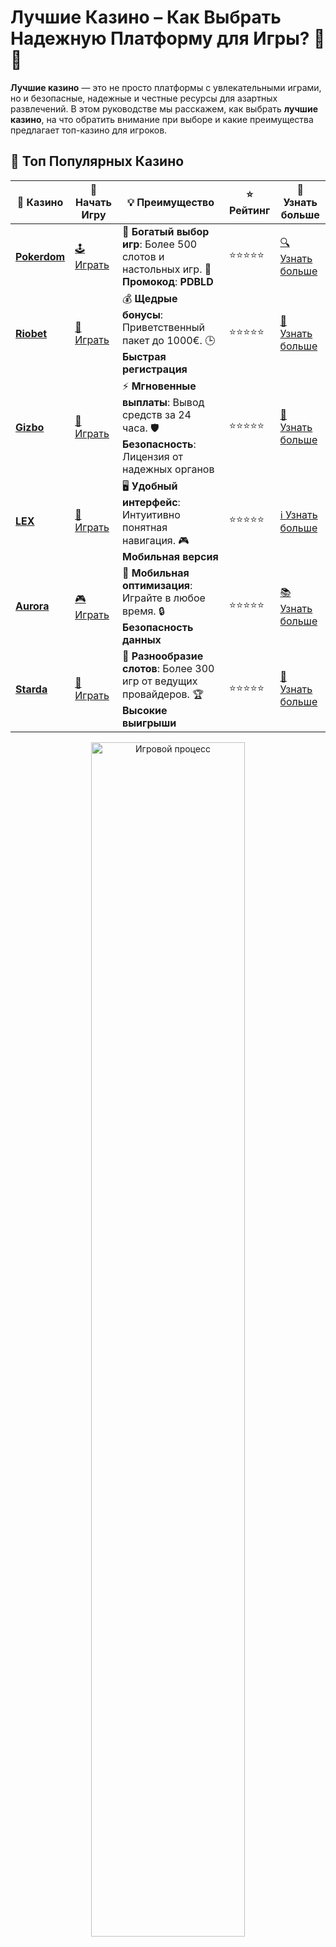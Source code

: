 # **Лучшие Казино** – Как Выбрать Надежную Платформу для Игры? 🎰🌟

**Лучшие казино** — это не просто платформы с увлекательными играми, но и безопасные, надежные и честные ресурсы для азартных развлечений. В этом руководстве мы расскажем, как выбрать **лучшие казино**, на что обратить внимание при выборе и какие преимущества предлагает топ-казино для игроков.

## 🌟 Топ Популярных Казино

| 🎲 **Казино** | 🔗 **Начать Игру** | 💡 **Преимущество** | ⭐ **Рейтинг** | 🔗 **Узнать больше** |
|--------------|---------------------|---------------------|----------------|----------------------|
| [**Pokerdom**](https://brandplay.link/4k77v2yx) | [🕹️ Играть](https://brandplay.link/4k77v2yx) | 🎉 **Богатый выбор игр**: Более 500 слотов и настольных игр. 🎁 **Промокод**: **PDBLD** | ⭐⭐⭐⭐⭐ | [🔍 Узнать больше](https://brandplay.link/4k77v2yx) |
| [**Riobet**](https://brandplay.link/7xBLTPyj) | [🎰 Играть](https://brandplay.link/7xBLTPyj) | 💰 **Щедрые бонусы**: Приветственный пакет до 1000€. 🕒 **Быстрая регистрация** | ⭐⭐⭐⭐⭐ | [📖 Узнать больше](https://brandplay.link/7xBLTPyj) |
| [**Gizbo**](https://brandplay.link/bprXw4YV) | [🎲 Играть](https://brandplay.link/bprXw4YV) | ⚡ **Мгновенные выплаты**: Вывод средств за 24 часа. 🛡️ **Безопасность**: Лицензия от надежных органов | ⭐⭐⭐⭐⭐ | [📝 Узнать больше](https://brandplay.link/bprXw4YV) |
| [**LEX**](https://brandplay.link/zW4hdDFV) | [🤑 Играть](https://brandplay.link/zW4hdDFV) | 🖥️ **Удобный интерфейс**: Интуитивно понятная навигация. 🎮 **Мобильная версия** | ⭐⭐⭐⭐⭐ | [ℹ️ Узнать больше](https://brandplay.link/zW4hdDFV) |
| [**Aurora**](https://10trafic-stat2.com/click/668546556bcc6313411604bd/6766/13032/subaccount) | [🎮 Играть](https://10trafic-stat2.com/click/668546556bcc6313411604bd/6766/13032/subaccount) | 📱 **Мобильная оптимизация**: Играйте в любое время. 🔒 **Безопасность данных** | ⭐⭐⭐⭐⭐ | [📚 Узнать больше](https://10trafic-stat2.com/click/668546556bcc6313411604bd/6766/13032/subaccount) |
| [**Starda**](https://brandplay.link/fB7xwRFL) | [🎯 Играть](https://brandplay.link/fB7xwRFL) | 🎰 **Разнообразие слотов**: Более 300 игр от ведущих провайдеров. 🏆 **Высокие выигрыши** | ⭐⭐⭐⭐⭐ | [🔎 Узнать больше](https://brandplay.link/fB7xwRFL) |

<div align="center">
    <img src="https://i.pinimg.com/originals/1d/b3/25/1db325483acbe642c6d4e6fdd73a4988.gif" alt="Игровой процесс" width="70%">
</div>

## 💎 Лучшие Бонусы и Акции

| 🎲 **Казино** | 🔗 **Начать Игру** | 💡 **Преимущество** | ⭐ **Рейтинг** | 🔗 **Узнать больше** |
|--------------|---------------------|---------------------|----------------|----------------------|
| [**Kometa**](https://brandplay.link/8ZymQJV8) | [🎰 Играть](https://brandplay.link/8ZymQJV8) | 🎁 **Эксклюзивные бонусы**: Регулярные акции и промо. 🔄 **Программы лояльности** | ⭐⭐⭐⭐☆ | [🔍 Узнать больше](https://brandplay.link/8ZymQJV8) |
| [**R7**](https://brandplay.link/bMd3Yjsw) | [🕹️ Играть](https://brandplay.link/bMd3Yjsw) | 🕒 **Круглосуточная поддержка**: Всегда на связи. 💸 **Высокие лимиты** | ⭐⭐⭐⭐☆ | [📖 Узнать больше](https://brandplay.link/bMd3Yjsw) |
| [**7K**](https://brandplay.link/BvQyFShp) | [🎲 Играть](https://brandplay.link/BvQyFShp) | 🌟 **Эксклюзивные бонусы**: Только для VIP игроков. 🎉 **Сезонные акции** | ⭐⭐⭐⭐☆ | [📝 Узнать больше](https://brandplay.link/BvQyFShp) |
| [**Kent**](https://brandplay.link/Fv2WP3js) | [🤑 Играть](https://brandplay.link/Fv2WP3js) | 📈 **Высокий RTP**: Более 98%. 💼 **Профессиональная поддержка** | ⭐⭐⭐⭐☆ | [ℹ️ Узнать больше](https://brandplay.link/Fv2WP3js) |
| [**1Xslots**](https://brandplay.link/hSB1khtr) | [🎮 Играть](https://brandplay.link/hSB1khtr) | 🎉 **Множество акций**: Еженедельные бонусы и турниры. 🛡️ **Безопасность** | ⭐⭐⭐⭐☆ | [📚 Узнать больше](https://brandplay.link/hSB1khtr) |
| [**Gama**](https://brandplay.link/j6NMKsDz) | [🎯 Играть](https://brandplay.link/j6NMKsDz) | 🔍 **Интуитивный интерфейс**: Легкость использования. 🏅 **Престижные турниры** | ⭐⭐⭐⭐☆ | [🔎 Узнать больше](https://brandplay.link/j6NMKsDz) |

<div align="center">
    <img src="https://i.pinimg.com/originals/1d/b3/25/1db325483acbe642c6d4e6fdd73a4988.gif" alt="Игровой процесс" width="70%">
</div>

## 🚀 Быстрые Выигрыши и Поддержка

| 🎲 **Казино** | 🔗 **Начать Игру** | 💡 **Преимущество** | ⭐ **Рейтинг** | 🔗 **Узнать больше** |
|--------------|---------------------|---------------------|----------------|----------------------|
| [**Onion**](https://brandplay.link/zBGRVpQ9) | [🎰 Играть](https://brandplay.link/zBGRVpQ9) | 🤑 **Низкие ставки**: Идеально для начинающих. 🔄 **Быстрые выводы** | ⭐⭐⭐⭐☆ | [🔍 Узнать больше](https://brandplay.link/zBGRVpQ9) |
| [**Чемпион**](https://temon-gter.cfd/go/lRq?p80412p304504pcc44t17455) | [🕹️ Играть](https://temon-gter.cfd/go/lRq?p80412p304504pcc44t17455) | 🏅 **Лояльная программа**: Награды за активность. 🎁 **Ежемесячные бонусы** | ⭐⭐⭐⭐☆ | [📖 Узнать больше](https://temon-gter.cfd/go/lRq?p80412p304504pcc44t17455) |
| [**Vavada**](https://vavadapartner.pro/?promo=ea5c9275-6854-4505-94fc-95ab18221945-linkb2) | [🎲 Играть](https://vavadapartner.pro/?promo=ea5c9275-6854-4505-94fc-95ab18221945-linkb2) | 🚀 **Быстрая регистрация**: Начните играть мгновенно. 🔐 **Безопасные транзакции** | ⭐⭐⭐⭐☆ | [📝 Узнать больше](https://vavadapartner.pro/?promo=ea5c9275-6854-4505-94fc-95ab18221945-linkb2) |
| [**Friends**](https://gofriends.kim/linkb2) | [🤑 Играть](https://gofriends.kim/linkb2) | 🤝 **Социальные игры**: Играйте с друзьями. 🌐 **Мультиплатформенность** | ⭐⭐⭐⭐☆ | [ℹ️ Узнать больше](https://gofriends.kim/linkb2) |
| [**1WIN**](https://brandplay.link/smXVpBbG) | [🎮 Играть](https://brandplay.link/smXVpBbG) | 🏆 **Спортивные ставки**: Широкий выбор видов спорта. 💵 **Высокие коэффициенты** | ⭐⭐⭐⭐☆ | [📚 Узнать больше](https://brandplay.link/smXVpBbG) |
| [**Drip**](https://drp-ircp01.com/c07e6a3db) | [🎯 Играть](https://drp-ircp01.com/c07e6a3db) | 🌐 **Инновационные игры**: Новейшие игровые технологии. 🛡️ **Высокая безопасность** | ⭐⭐⭐⭐☆ | [🔎 Узнать больше](https://drp-ircp01.com/c07e6a3db) |
| [**JoyCasino**](https://rpc30.call2me.pro/?/ru/registration?apkpop=0&partner=p24970p3291217pc98f) | [🎰 Играть](https://rpc30.call2me.pro/?/ru/registration?apkpop=0&partner=p24970p3291217pc98f) | 🎁 **Приятные бонусы**: Ежедневные акции и подарки. 🕹️ **Разнообразие игр** | ⭐⭐⭐⭐☆ | [🔍 Узнать больше](https://rpc30.call2me.pro/?/ru/registration?apkpop=0&partner=p24970p3291217pc98f) |

<div align="center">
    <img src="https://i.pinimg.com/originals/1d/b3/25/1db325483acbe642c6d4e6fdd73a4988.gif" alt="Игровой процесс" width="70%">
</div>
---

✨ **Выбирайте лучшее казино для себя и наслаждайтесь игрой! Удачи!** ✨


**Лучшие казино** предоставляют не только широкий выбор игр, но и гарантируют безопасность, быстрые выплаты и честные условия игры. Давайте разберемся, что делает онлайн-казино лучшим и как найти идеальное место для игры.

## Что Такое **Лучшие Казино** и Как Они Работают? 💎💻

**Лучшие казино** — это онлайн-казино, которые предлагают игрокам широкий выбор игр, привлекательные бонусы, высокое качество обслуживания и безопасные условия игры. Эти платформы работают по лицензии, предлагают честные игры и обеспечивают защиту данных игроков.

### Основные характеристики **лучших казино**:
- **Лицензия и безопасность** — топовые казино работают только по лицензии, что гарантирует честность и безопасность всех операций.
- **Игровой выбор** — лучшие казино предлагают разнообразие слотов, настольных игр и видеопокера.
- **Платежные методы** — надежные платформы поддерживают множество способов пополнения счета и вывода средств.

### Как работают **лучшие казино**?
1. **Регистрация** — игроки создают аккаунт, подтверждают свою личность (если необходимо).
2. **Пополнение счета** — депонируются средства через удобный способ оплаты.
3. **Выбор игр** — доступ к слотам, настольным играм, видеопокеру и другим развлечениям.
4. **Вывод средств** — быстрые выплаты выигрышей на банковские карты или электронные кошельки.

## Преимущества **Лучших Казино** 🎉💰

**Лучшие казино** предоставляют игрокам множество преимуществ, которые делают их выбором номер один для азартных игр.

### 1. **Честные и Безопасные Игры** 🔒🎲

Основным преимуществом **лучших казино** является их безопасность и честность. Все топовые платформы используют лицензированные программные продукты и работают с проверенными провайдерами игр. Это означает, что игры на таких платформах справедливы и не могут быть подделаны.

#### Почему это важно:
- **Лицензированные игры** — только лицензированные игры от известных разработчиков.
- **Прозрачность** — гарантии честности результатов через генератор случайных чисел (RNG).

### 2. **Широкий Выбор Игр и Бонусов** 🎰🎁

**Лучшие казино** предлагают игрокам огромное разнообразие игр. Будь то слоты, настольные игры, видеопокер или игры с живыми дилерами, каждый найдет что-то для себя. Также казино предлагают множество бонусов, фриспинов и акций.

#### Преимущества:
- **Множество игр** — широкий выбор слотов, настольных игр и живых казино.
- **Эксклюзивные бонусы** — фриспины, бонусы на депозит и другие выгодные предложения.

### 3. **Быстрые Выплаты и Удобные Платежи** 💳💸

Одним из главных факторов при выборе казино является скорость выплат. **Лучшие казино** обеспечивают игрокам быстрые и безопасные выводы средств. Платежи проходят через проверенные каналы, что позволяет минимизировать задержки.

#### Преимущества:
- **Мгновенные выводы** — быстрые выплаты на банковские карты или электронные кошельки.
- **Удобные методы пополнения** — казино поддерживают различные способы внесения депозитов, включая криптовалюты.

## Как Выбрать **Лучшие Казино**? 🔍🎯

Выбор **лучшего казино** зависит от множества факторов. Чтобы не ошибиться, важно учитывать несколько ключевых аспектов.

### 1. **Лицензия и Репутация** 🌐🛡️

Самым важным аспектом при выборе казино является его лицензия. Лицензированные казино гарантируют игрокам безопасность и честность. Также стоит обратить внимание на репутацию платформы: читайте отзывы игроков, чтобы избежать мошенничества.

### 2. **Качество Обслуживания Клиентов** 📞🤝

Обратите внимание на качество поддержки клиентов. **Лучшие казино** предлагают круглосуточную поддержку через чат, электронную почту или телефон. Быстрая и качественная помощь важна для игроков, особенно если возникают вопросы или проблемы с транзакциями.

### 3. **Условия Бонусов и Акций** 🎁🤑

**Лучшие казино** предлагают привлекательные бонусы для новых и постоянных игроков. Прежде чем зарегистрироваться, ознакомьтесь с условиями получения и отыгрыша бонусов, чтобы не столкнуться с неприятными сюрпризами.

## Заключение 🎉💎

**Лучшие казино** — это не просто места для развлечений, но и платформы, которые обеспечивают безопасность, честность и выгодные условия для игроков. Выбирайте проверенные и лицензированные казино, чтобы наслаждаться азартными играми без опасений. Найдите свое идеальное казино и начните выигрывать прямо сейчас! 🚀🎰

---

Присоединяйтесь к миру **лучших казино** и выигрывайте с каждым вращением барабана! 🍀🎉

